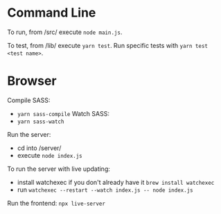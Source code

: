 # Command Line

To run, from /src/ execute `node main.js`.

To test, from /lib/ execute `yarn test`.
Run specific tests with `yarn test <test name>`.

# Browser

Compile SASS:

- `yarn sass-compile`
  Watch SASS:
- `yarn sass-watch`

Run the server:

- cd into /server/
- execute `node index.js`

To run the server with live updating:

- install watchexec if you don't already have it `brew install watchexec`
- run `watchexec --restart --watch index.js -- node index.js`

Run the frontend:
`npx live-server`

